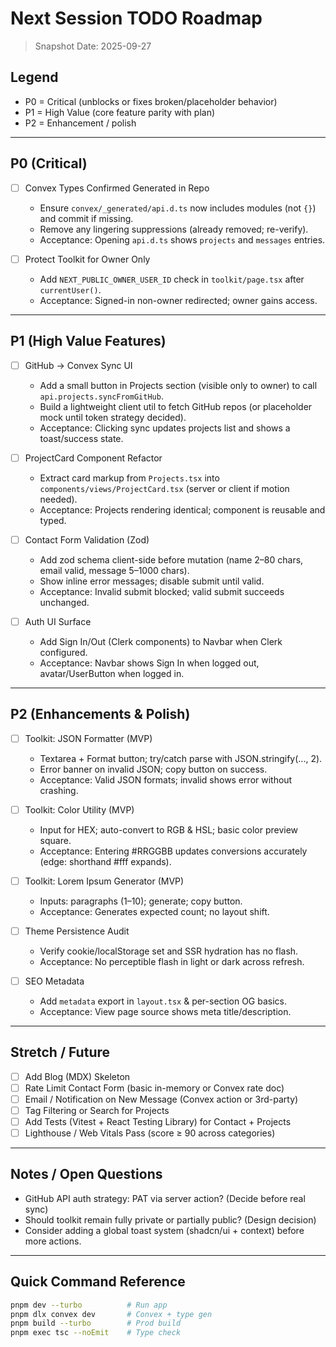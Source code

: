 # Next Session TODO Roadmap

> Snapshot Date: 2025-09-27

## Legend

- P0 = Critical (unblocks or fixes broken/placeholder behavior)
- P1 = High Value (core feature parity with plan)
- P2 = Enhancement / polish

---

## P0 (Critical)

- [ ] Convex Types Confirmed Generated in Repo
  - Ensure `convex/_generated/api.d.ts` now includes modules (not `{}`) and commit if missing.
  - Remove any lingering suppressions (already removed; re-verify).
  - Acceptance: Opening `api.d.ts` shows `projects` and `messages` entries.

- [ ] Protect Toolkit for Owner Only
  - Add `NEXT_PUBLIC_OWNER_USER_ID` check in `toolkit/page.tsx` after `currentUser()`.
  - Acceptance: Signed-in non-owner redirected; owner gains access.

---

## P1 (High Value Features)

- [ ] GitHub → Convex Sync UI
  - Add a small button in Projects section (visible only to owner) to call `api.projects.syncFromGitHub`.
  - Build a lightweight client util to fetch GitHub repos (or placeholder mock until token strategy decided).
  - Acceptance: Clicking sync updates projects list and shows a toast/success state.

- [ ] ProjectCard Component Refactor
  - Extract card markup from `Projects.tsx` into `components/views/ProjectCard.tsx` (server or client if motion needed).
  - Acceptance: Projects rendering identical; component is reusable and typed.

- [ ] Contact Form Validation (Zod)
  - Add zod schema client-side before mutation (name 2–80 chars, email valid, message 5–1000 chars).
  - Show inline error messages; disable submit until valid.
  - Acceptance: Invalid submit blocked; valid submit succeeds unchanged.

- [ ] Auth UI Surface
  - Add Sign In/Out (Clerk components) to Navbar when Clerk configured.
  - Acceptance: Navbar shows Sign In when logged out, avatar/UserButton when logged in.

---

## P2 (Enhancements & Polish)

- [ ] Toolkit: JSON Formatter (MVP)
  - Textarea + Format button; try/catch parse with JSON.stringify(..., 2).
  - Error banner on invalid JSON; copy button on success.
  - Acceptance: Valid JSON formats; invalid shows error without crashing.

- [ ] Toolkit: Color Utility (MVP)
  - Input for HEX; auto-convert to RGB & HSL; basic color preview square.
  - Acceptance: Entering #RRGGBB updates conversions accurately (edge: shorthand #fff expands).

- [ ] Toolkit: Lorem Ipsum Generator (MVP)
  - Inputs: paragraphs (1–10); generate; copy button.
  - Acceptance: Generates expected count; no layout shift.

- [ ] Theme Persistence Audit
  - Verify cookie/localStorage set and SSR hydration has no flash.
  - Acceptance: No perceptible flash in light or dark across refresh.

- [ ] SEO Metadata
  - Add `metadata` export in `layout.tsx` & per-section OG basics.
  - Acceptance: View page source shows meta title/description.

---

## Stretch / Future

- [ ] Add Blog (MDX) Skeleton
- [ ] Rate Limit Contact Form (basic in-memory or Convex rate doc)
- [ ] Email / Notification on New Message (Convex action or 3rd-party)
- [ ] Tag Filtering or Search for Projects
- [ ] Add Tests (Vitest + React Testing Library) for Contact + Projects
- [ ] Lighthouse / Web Vitals Pass (score ≥ 90 across categories)

---

## Notes / Open Questions

- GitHub API auth strategy: PAT via server action? (Decide before real sync)
- Should toolkit remain fully private or partially public? (Design decision)
- Consider adding a global toast system (shadcn/ui + context) before more actions.

---

## Quick Command Reference

```bash
pnpm dev --turbo          # Run app
pnpm dlx convex dev       # Convex + type gen
pnpm build --turbo        # Prod build
pnpm exec tsc --noEmit    # Type check
```

